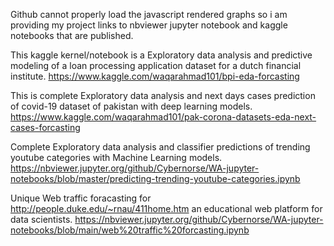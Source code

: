 
Github cannot properly load the javascript rendered graphs so i am providing my project links to nbviewer jupyter notebook and kaggle notebooks that are published.

This kaggle kernel/notebook is a Exploratory data analysis and predictive modeling of a loan processing application dataset for a dutch financial institute.
https://www.kaggle.com/waqarahmad101/bpi-eda-forcasting

This is complete Exploratory data analysis and next days cases prediction of covid-19 dataset of pakistan with deep learning models.
https://www.kaggle.com/waqarahmad101/pak-corona-datasets-eda-next-cases-forcasting

Complete Exploratory data analysis and classifier predictions of trending youtube categories with Machine Learning models.
https://nbviewer.jupyter.org/github/Cybernorse/WA-jupyter-notebooks/blob/master/predicting-trending-youtube-categories.ipynb 

Unique Web traffic foracasting for http://people.duke.edu/~rnau/411home.htm an educational web platform for data scientists. 
https://nbviewer.jupyter.org/github/Cybernorse/WA-jupyter-notebooks/blob/main/web%20traffic%20forcasting.ipynb


